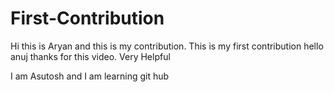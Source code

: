 # First-Contribution
Hi this is Aryan and this is my contribution.
This is my first contribution
hello anuj thanks for this video. Very Helpful

I am Asutosh and I am learning git hub

